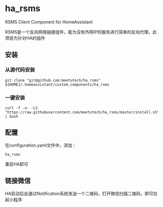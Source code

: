 # ha_rsms
RSMS Client Component for HomeAssistant

RSMS是一个反向网络链接组件，能为没有外网IP的服务进行简单的反向代理，此项目为针对HA的组件

## 安装
### 从源代码安装
```
git clone "git@github.com:meetutech/ha_rsms" ${HOME}/.homeassistant/custom_components/ha_rsms
```

### 一键安装
```
curl -f -o- -LS "https://raw.githubusercontent.com/meetutech/ha_rsms/master/install.sh" | bash
```

## 配置
在configuration.yaml文件中，添加：
```
ha_rsms
```
重启HA即可

## 链接微信
HA启动后会通过Notification系统发送一个二维码，打开微信扫描二维码，即可拉起小程序